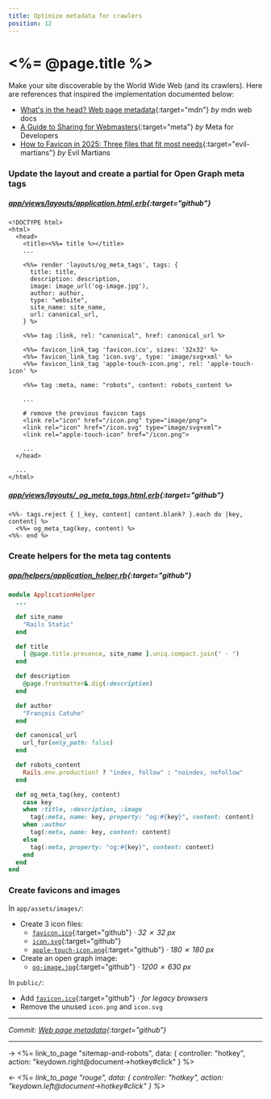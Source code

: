 ```yaml
---
title: Optimize metadata for crawlers
position: 12
---
```


# <%= @page.title %>

Make your site discoverable by the World Wide Web (and its crawlers). Here are references that inspired the implementation documented below:

- [What's in the head? Web page metadata](https://developer.mozilla.org/en-US/docs/Learn_web_development/Core/Structuring_content/Webpage_metadata){:target="mdn"} _by_ mdn web docs
- [A Guide to Sharing for Webmasters](https://developers.facebook.com/docs/sharing/webmasters){:target="meta"} _by_ Meta for Developers
- [How to Favicon in 2025: Three files that fit most needs](https://evilmartians.com/chronicles/how-to-favicon-in-2021-six-files-that-fit-most-needs){:target="evil-martians"} _by_ Evil Martians

### Update the layout and create a partial for Open Graph meta tags

##### _[app/views/layouts/application.html.erb](https://github.com/fcatuhe/rails-static/blob/3d47d00cc914c819bfe322546bde73686dc0d7dd/app/views/layouts/application.html.erb#L11){:target="github"}_

```erb
<!DOCTYPE html>
<html>
  <head>
    <title><%%= title %></title>
    ...

    <%%= render 'layouts/og_meta_tags', tags: {
      title: title,
      description: description,
      image: image_url('og-image.jpg'),
      author: author,
      type: "website",
      site_name: site_name,
      url: canonical_url,
    } %>

    <%%= tag :link, rel: "canonical", href: canonical_url %>

    <%%= favicon_link_tag 'favicon.ico', sizes: '32x32' %>
    <%%= favicon_link_tag 'icon.svg', type: 'image/svg+xml' %>
    <%%= favicon_link_tag 'apple-touch-icon.png', rel: 'apple-touch-icon' %>

    <%%= tag :meta, name: "robots", content: robots_content %>

    ...

    # remove the previous favicon tags
    <link rel="icon" href="/icon.png" type="image/png">
    <link rel="icon" href="/icon.svg" type="image/svg+xml">
    <link rel="apple-touch-icon" href="/icon.png">

    ...
  </head>

  ...
</html>
```

##### _[app/views/layouts/_og_meta_tags.html.erb](https://github.com/fcatuhe/rails-static/blob/3d47d00cc914c819bfe322546bde73686dc0d7dd/app/views/layouts/_og_meta_tags.html.erb){:target="github"}_

```erb
<%%- tags.reject { |_key, content| content.blank? }.each do |key, content| %>
  <%%= og_meta_tag(key, content) %>
<%%- end %>
```

### Create helpers for the meta tag contents

##### _[app/helpers/application_helper.rb](https://github.com/fcatuhe/rails-static/blob/3d47d00cc914c819bfe322546bde73686dc0d7dd/app/helpers/application_helper.rb#L7){:target="github"}_

```ruby
module ApplicationHelper
  ...

  def site_name
    "Rails Static"
  end

  def title
    [ @page.title.presence, site_name ].uniq.compact.join(" · ")
  end

  def description
    @page.frontmatter&.dig(:description)
  end

  def author
    "François Catuhe"
  end

  def canonical_url
    url_for(only_path: false)
  end

  def robots_content
    Rails.env.production? ? "index, follow" : "noindex, nofollow"
  end

  def og_meta_tag(key, content)
    case key
    when :title, :description, :image
      tag(:meta, name: key, property: "og:#{key}", content: content)
    when :author
      tag(:meta, name: key, content: content)
    else
      tag(:meta, property: "og:#{key}", content: content)
    end
  end
end
```

### Create favicons and images

In `app/assets/images/`:

- Create 3 icon files:
  - [`favicon.ico`](https://github.com/fcatuhe/rails-static/blob/3d47d00cc914c819bfe322546bde73686dc0d7dd/app/assets/images/favicon.ico){:target="github"} _· 32 ✗ 32 px_
  - [`icon.svg`](https://github.com/fcatuhe/rails-static/blob/3d47d00cc914c819bfe322546bde73686dc0d7dd/app/assets/images/icon.svg){:target="github"}
  - [`apple-touch-icon.png`](https://github.com/fcatuhe/rails-static/blob/3d47d00cc914c819bfe322546bde73686dc0d7dd/app/assets/images/apple-touch-icon.png){:target="github"} _· 180 ✗ 180 px_
- Create an open graph image:
  - [`og-image.jpg`](https://github.com/fcatuhe/rails-static/blob/3d47d00cc914c819bfe322546bde73686dc0d7dd/app/assets/images/og-image.jpg){:target="github"} _· 1200 ✗ 630 px_

In `public/`:

- Add [`favicon.ico`](https://github.com/fcatuhe/rails-static/blob/3d47d00cc914c819bfe322546bde73686dc0d7dd/public/favicon.ico){:target="github"} _· for legacy browsers_
- Remove the unused `icon.png` and `icon.svg`

---

_Commit: [Web page metadata](https://github.com/fcatuhe/rails-static/commit/3d47d00cc914c819bfe322546bde73686dc0d7dd){:target="github"}_

---

→ <%= link_to_page "sitemap-and-robots", data: { controller: "hotkey", action: "keydown.right@document->hotkey#click" } %>

_← <%= link_to_page "rouge", data: { controller: "hotkey", action: "keydown.left@document->hotkey#click" } %>_
